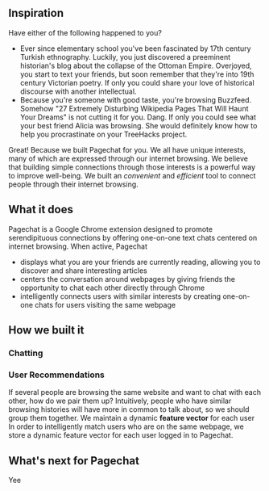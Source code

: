 ## Inspiration
Have either of the following happened to you?
* Ever since elementary school you've been fascinated by 17th century Turkish ethnography. Luckily, you just discovered a preeminent historian's blog about the collapse of the Ottoman Empire. Overjoyed, you start to text your friends, but soon remember that they're into 19th century Victorian poetry. If only you could share your love of historical discourse with another intellectual.
* Because you're someone with good taste, you're browsing Buzzfeed. Somehow "27 Extremely Disturbing Wikipedia Pages That Will Haunt Your Dreams" is not cutting it for you. Dang. If only you could see what your best friend Alicia was browsing. She would definitely know how to help you procrastinate on your TreeHacks project. 

Great! Because we built Pagechat for you. We all have unique interests, many of which are expressed through our internet browsing. We believe that building simple connections through those interests is a powerful way to improve well-being. We built an _convenient_ and _efficient_ tool to connect people through their internet browsing.
## What it does
Pagechat is a Google Chrome extension designed to promote serendipituous connections by offering one-on-one text chats centered on internet browsing. When active, Pagechat
* displays what you are your friends are currently reading, allowing you to discover and share interesting articles
* centers the conversation around webpages by giving friends the opportunity to chat each other directly through Chrome
* intelligently connects users with similar interests by creating one-on-one chats for users visiting the same webpage

## How we built it
### Chatting
### User Recommendations
If several people are browsing the same website and want to chat with each other, how do we pair them up? Intuitively, people who have similar browsing histories will have more in common to talk about, so we should group them together. We maintain a dynamic **feature vector** for each user In order to intelligently match users who are on the same webpage, we store a dynamic feature vector for each user logged in to Pagechat.
## What's next for Pagechat
Yee